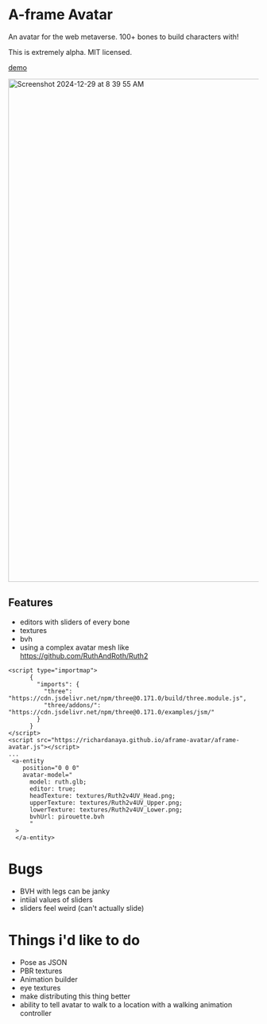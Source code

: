 # A-frame Avatar

An avatar for the web metaverse. 100+ bones to build characters with!

This is extremely alpha. MIT licensed.

[demo](https://richardanaya.github.io/aframe-avatar/)

<img width="1011" alt="Screenshot 2024-12-29 at 8 39 55 AM" src="https://github.com/user-attachments/assets/fdea057d-fb8d-4d2e-b730-466cee54b274" />


## Features
* editors with sliders of every bone
* textures
* bvh
* using a complex avatar mesh like https://github.com/RuthAndRoth/Ruth2

```
<script type="importmap">
      {
        "imports": {
          "three": "https://cdn.jsdelivr.net/npm/three@0.171.0/build/three.module.js",
          "three/addons/": "https://cdn.jsdelivr.net/npm/three@0.171.0/examples/jsm/"
        }
      }
</script>
<script src="https://richardanaya.github.io/aframe-avatar/aframe-avatar.js"></script>
...
 <a-entity
    position="0 0 0"
    avatar-model="
      model: ruth.glb;
      editor: true;
      headTexture: textures/Ruth2v4UV_Head.png;
      upperTexture: textures/Ruth2v4UV_Upper.png;
      lowerTexture: textures/Ruth2v4UV_Lower.png;
      bvhUrl: pirouette.bvh
      "
  >
  </a-entity>
```

# Bugs
* BVH with legs can be janky
* intiial values of sliders
* sliders feel weird (can't actually slide)

# Things i'd like to do
* Pose as JSON
* PBR textures
* Animation builder
* eye textures
* make distributing this thing better
* ability to tell avatar to walk to a location with a walking animation controller
